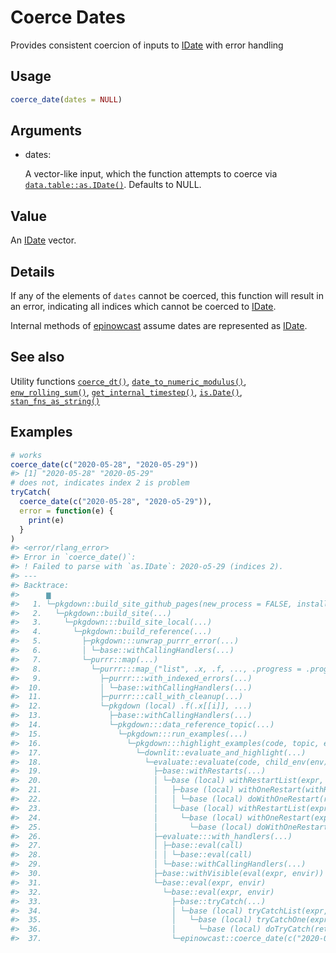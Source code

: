 # Coerce Dates

Provides consistent coercion of inputs to
[IDate](https://rdatatable.gitlab.io/data.table/reference/IDateTime.html)
with error handling

## Usage

``` r
coerce_date(dates = NULL)
```

## Arguments

- dates:

  A vector-like input, which the function attempts to coerce via
  [`data.table::as.IDate()`](https://rdatatable.gitlab.io/data.table/reference/IDateTime.html).
  Defaults to NULL.

## Value

An
[IDate](https://rdatatable.gitlab.io/data.table/reference/IDateTime.html)
vector.

## Details

If any of the elements of `dates` cannot be coerced, this function will
result in an error, indicating all indices which cannot be coerced to
[IDate](https://rdatatable.gitlab.io/data.table/reference/IDateTime.html).

Internal methods of
[epinowcast](https://package.epinowcast.org/dev/reference/epinowcast.md)
assume dates are represented as
[IDate](https://rdatatable.gitlab.io/data.table/reference/IDateTime.html).

## See also

Utility functions
[`coerce_dt()`](https://package.epinowcast.org/dev/reference/coerce_dt.md),
[`date_to_numeric_modulus()`](https://package.epinowcast.org/dev/reference/date_to_numeric_modulus.md),
[`enw_rolling_sum()`](https://package.epinowcast.org/dev/reference/enw_rolling_sum.md),
[`get_internal_timestep()`](https://package.epinowcast.org/dev/reference/get_internal_timestep.md),
[`is.Date()`](https://package.epinowcast.org/dev/reference/is.Date.md),
[`stan_fns_as_string()`](https://package.epinowcast.org/dev/reference/stan_fns_as_string.md)

## Examples

``` r
# works
coerce_date(c("2020-05-28", "2020-05-29"))
#> [1] "2020-05-28" "2020-05-29"
# does not, indicates index 2 is problem
tryCatch(
  coerce_date(c("2020-05-28", "2020-o5-29")),
  error = function(e) {
    print(e)
  }
)
#> <error/rlang_error>
#> Error in `coerce_date()`:
#> ! Failed to parse with `as.IDate`: 2020-o5-29 (indices 2).
#> ---
#> Backtrace:
#>      ▆
#>   1. └─pkgdown::build_site_github_pages(new_process = FALSE, install = FALSE)
#>   2.   └─pkgdown::build_site(...)
#>   3.     └─pkgdown:::build_site_local(...)
#>   4.       └─pkgdown::build_reference(...)
#>   5.         ├─pkgdown:::unwrap_purrr_error(...)
#>   6.         │ └─base::withCallingHandlers(...)
#>   7.         └─purrr::map(...)
#>   8.           └─purrr:::map_("list", .x, .f, ..., .progress = .progress)
#>   9.             ├─purrr:::with_indexed_errors(...)
#>  10.             │ └─base::withCallingHandlers(...)
#>  11.             ├─purrr:::call_with_cleanup(...)
#>  12.             └─pkgdown (local) .f(.x[[i]], ...)
#>  13.               ├─base::withCallingHandlers(...)
#>  14.               └─pkgdown:::data_reference_topic(...)
#>  15.                 └─pkgdown:::run_examples(...)
#>  16.                   └─pkgdown:::highlight_examples(code, topic, env = env)
#>  17.                     └─downlit::evaluate_and_highlight(...)
#>  18.                       └─evaluate::evaluate(code, child_env(env), new_device = TRUE, output_handler = output_handler)
#>  19.                         ├─base::withRestarts(...)
#>  20.                         │ └─base (local) withRestartList(expr, restarts)
#>  21.                         │   ├─base (local) withOneRestart(withRestartList(expr, restarts[-nr]), restarts[[nr]])
#>  22.                         │   │ └─base (local) doWithOneRestart(return(expr), restart)
#>  23.                         │   └─base (local) withRestartList(expr, restarts[-nr])
#>  24.                         │     └─base (local) withOneRestart(expr, restarts[[1L]])
#>  25.                         │       └─base (local) doWithOneRestart(return(expr), restart)
#>  26.                         ├─evaluate:::with_handlers(...)
#>  27.                         │ ├─base::eval(call)
#>  28.                         │ │ └─base::eval(call)
#>  29.                         │ └─base::withCallingHandlers(...)
#>  30.                         ├─base::withVisible(eval(expr, envir))
#>  31.                         └─base::eval(expr, envir)
#>  32.                           └─base::eval(expr, envir)
#>  33.                             ├─base::tryCatch(...)
#>  34.                             │ └─base (local) tryCatchList(expr, classes, parentenv, handlers)
#>  35.                             │   └─base (local) tryCatchOne(expr, names, parentenv, handlers[[1L]])
#>  36.                             │     └─base (local) doTryCatch(return(expr), name, parentenv, handler)
#>  37.                             └─epinowcast::coerce_date(c("2020-05-28", "2020-o5-29"))
```

